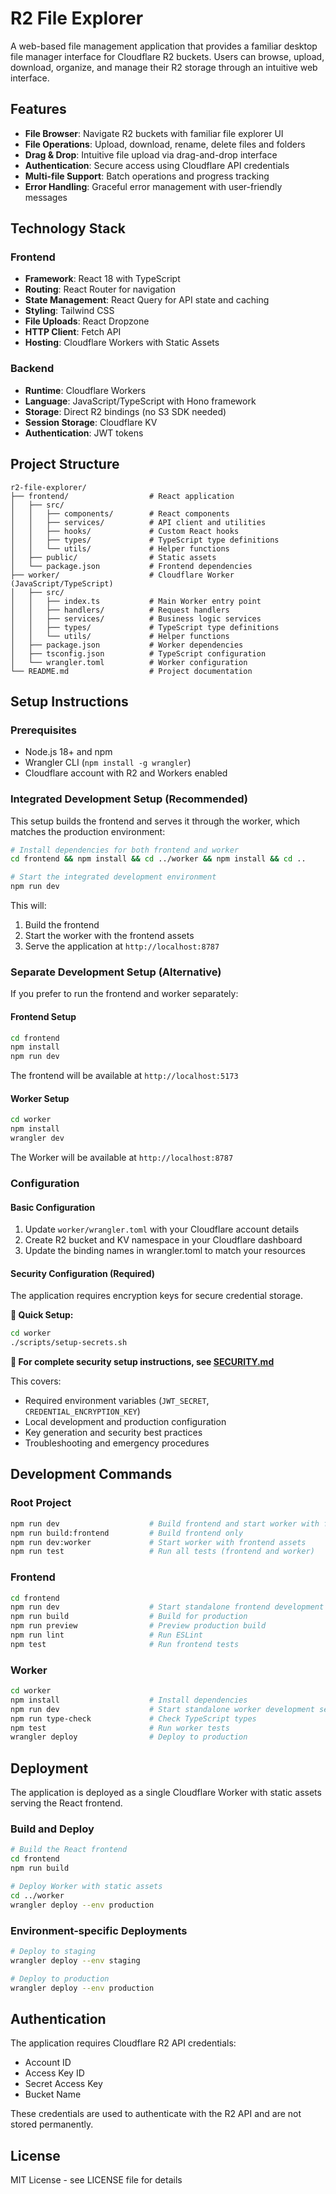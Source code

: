 # R2 File Explorer

A web-based file management application that provides a familiar desktop file manager interface for Cloudflare R2 buckets. Users can browse, upload, download, organize, and manage their R2 storage through an intuitive web interface.

## Features

- **File Browser**: Navigate R2 buckets with familiar file explorer UI
- **File Operations**: Upload, download, rename, delete files and folders
- **Drag & Drop**: Intuitive file upload via drag-and-drop interface
- **Authentication**: Secure access using Cloudflare API credentials
- **Multi-file Support**: Batch operations and progress tracking
- **Error Handling**: Graceful error management with user-friendly messages

## Technology Stack

### Frontend
- **Framework**: React 18 with TypeScript
- **Routing**: React Router for navigation
- **State Management**: React Query for API state and caching
- **Styling**: Tailwind CSS
- **File Uploads**: React Dropzone
- **HTTP Client**: Fetch API
- **Hosting**: Cloudflare Workers with Static Assets

### Backend
- **Runtime**: Cloudflare Workers
- **Language**: JavaScript/TypeScript with Hono framework
- **Storage**: Direct R2 bindings (no S3 SDK needed)
- **Session Storage**: Cloudflare KV
- **Authentication**: JWT tokens

## Project Structure

```
r2-file-explorer/
├── frontend/                  # React application
│   ├── src/
│   │   ├── components/        # React components
│   │   ├── services/          # API client and utilities
│   │   ├── hooks/             # Custom React hooks
│   │   ├── types/             # TypeScript type definitions
│   │   └── utils/             # Helper functions
│   ├── public/                # Static assets
│   └── package.json           # Frontend dependencies
├── worker/                    # Cloudflare Worker (JavaScript/TypeScript)
│   ├── src/
│   │   ├── index.ts           # Main Worker entry point
│   │   ├── handlers/          # Request handlers
│   │   ├── services/          # Business logic services
│   │   ├── types/             # TypeScript type definitions
│   │   └── utils/             # Helper functions
│   ├── package.json           # Worker dependencies
│   ├── tsconfig.json          # TypeScript configuration
│   └── wrangler.toml          # Worker configuration
└── README.md                  # Project documentation
```

## Setup Instructions

### Prerequisites

- Node.js 18+ and npm
- Wrangler CLI (`npm install -g wrangler`)
- Cloudflare account with R2 and Workers enabled

### Integrated Development Setup (Recommended)

This setup builds the frontend and serves it through the worker, which matches the production environment:

```bash
# Install dependencies for both frontend and worker
cd frontend && npm install && cd ../worker && npm install && cd ..

# Start the integrated development environment
npm run dev
```

This will:
1. Build the frontend
2. Start the worker with the frontend assets
3. Serve the application at `http://localhost:8787`

### Separate Development Setup (Alternative)

If you prefer to run the frontend and worker separately:

#### Frontend Setup

```bash
cd frontend
npm install
npm run dev
```

The frontend will be available at `http://localhost:5173`

#### Worker Setup

```bash
cd worker
npm install
wrangler dev
```

The Worker will be available at `http://localhost:8787`

### Configuration

#### Basic Configuration

1. Update `worker/wrangler.toml` with your Cloudflare account details
2. Create R2 bucket and KV namespace in your Cloudflare dashboard
3. Update the binding names in wrangler.toml to match your resources

#### Security Configuration (Required)

The application requires encryption keys for secure credential storage. 

**🔧 Quick Setup:**
```bash
cd worker
./scripts/setup-secrets.sh
```

**📖 For complete security setup instructions, see [SECURITY.md](SECURITY.md)**

This covers:
- Required environment variables (`JWT_SECRET`, `CREDENTIAL_ENCRYPTION_KEY`)
- Local development and production configuration
- Key generation and security best practices
- Troubleshooting and emergency procedures

## Development Commands

### Root Project
```bash
npm run dev                    # Build frontend and start worker with frontend assets
npm run build:frontend         # Build frontend only
npm run dev:worker             # Start worker with frontend assets
npm run test                   # Run all tests (frontend and worker)
```

### Frontend
```bash
cd frontend
npm run dev                    # Start standalone frontend development server
npm run build                  # Build for production
npm run preview                # Preview production build
npm run lint                   # Run ESLint
npm test                       # Run frontend tests
```

### Worker
```bash
cd worker
npm install                    # Install dependencies
npm run dev                    # Start standalone worker development server
npm run type-check             # Check TypeScript types
npm test                       # Run worker tests
wrangler deploy                # Deploy to production
```

## Deployment

The application is deployed as a single Cloudflare Worker with static assets serving the React frontend.

### Build and Deploy
```bash
# Build the React frontend
cd frontend
npm run build

# Deploy Worker with static assets
cd ../worker
wrangler deploy --env production
```

### Environment-specific Deployments
```bash
# Deploy to staging
wrangler deploy --env staging

# Deploy to production
wrangler deploy --env production
```

## Authentication

The application requires Cloudflare R2 API credentials:
- Account ID
- Access Key ID
- Secret Access Key
- Bucket Name

These credentials are used to authenticate with the R2 API and are not stored permanently.

## License

MIT License - see LICENSE file for details